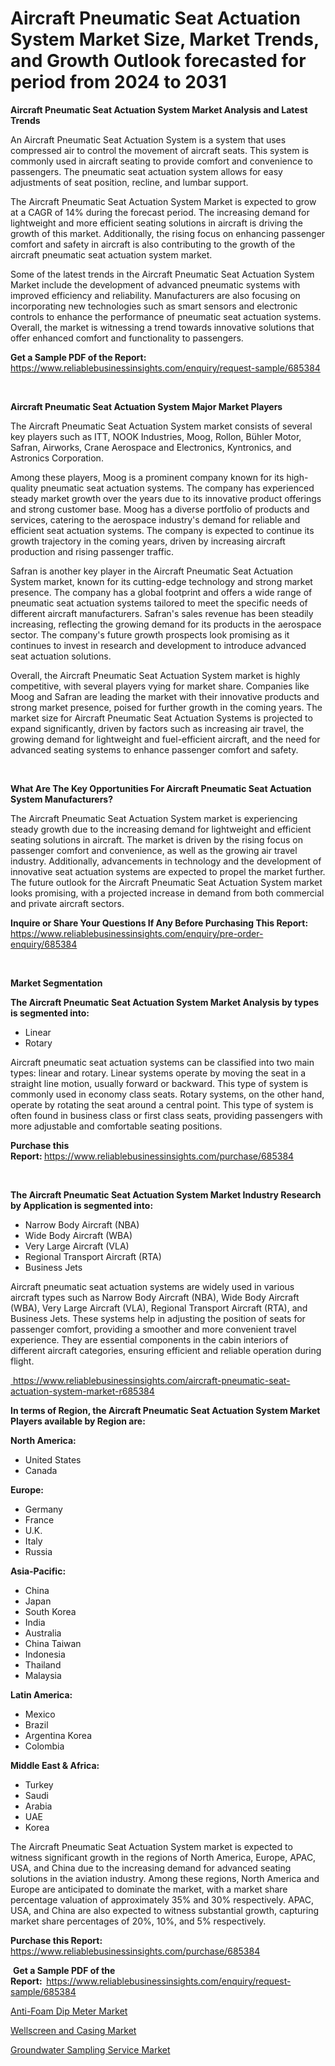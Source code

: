 <p><h1>Aircraft Pneumatic Seat Actuation System Market Size, Market Trends, and Growth Outlook forecasted for period from 2024 to 2031</h1></p><p><strong>Aircraft Pneumatic Seat Actuation System Market Analysis and Latest Trends</strong></p>
<p><p>An Aircraft Pneumatic Seat Actuation System is a system that uses compressed air to control the movement of aircraft seats. This system is commonly used in aircraft seating to provide comfort and convenience to passengers. The pneumatic seat actuation system allows for easy adjustments of seat position, recline, and lumbar support.</p><p>The Aircraft Pneumatic Seat Actuation System Market is expected to grow at a CAGR of 14% during the forecast period. The increasing demand for lightweight and more efficient seating solutions in aircraft is driving the growth of this market. Additionally, the rising focus on enhancing passenger comfort and safety in aircraft is also contributing to the growth of the aircraft pneumatic seat actuation system market.</p><p>Some of the latest trends in the Aircraft Pneumatic Seat Actuation System Market include the development of advanced pneumatic systems with improved efficiency and reliability. Manufacturers are also focusing on incorporating new technologies such as smart sensors and electronic controls to enhance the performance of pneumatic seat actuation systems. Overall, the market is witnessing a trend towards innovative solutions that offer enhanced comfort and functionality to passengers.</p></p>
<p><strong>Get a Sample PDF of the Report:&nbsp;</strong> <a href="https://www.reliablebusinessinsights.com/enquiry/request-sample/685384">https://www.reliablebusinessinsights.com/enquiry/request-sample/685384</a></p>
<p>&nbsp;</p>
<p><strong>Aircraft Pneumatic Seat Actuation System Major Market Players</strong></p>
<p><p>The Aircraft Pneumatic Seat Actuation System market consists of several key players such as ITT, NOOK Industries, Moog, Rollon, Bühler Motor, Safran, Airworks, Crane Aerospace and Electronics, Kyntronics, and Astronics Corporation. </p><p>Among these players, Moog is a prominent company known for its high-quality pneumatic seat actuation systems. The company has experienced steady market growth over the years due to its innovative product offerings and strong customer base. Moog has a diverse portfolio of products and services, catering to the aerospace industry's demand for reliable and efficient seat actuation systems. The company is expected to continue its growth trajectory in the coming years, driven by increasing aircraft production and rising passenger traffic.</p><p>Safran is another key player in the Aircraft Pneumatic Seat Actuation System market, known for its cutting-edge technology and strong market presence. The company has a global footprint and offers a wide range of pneumatic seat actuation systems tailored to meet the specific needs of different aircraft manufacturers. Safran's sales revenue has been steadily increasing, reflecting the growing demand for its products in the aerospace sector. The company's future growth prospects look promising as it continues to invest in research and development to introduce advanced seat actuation solutions.</p><p>Overall, the Aircraft Pneumatic Seat Actuation System market is highly competitive, with several players vying for market share. Companies like Moog and Safran are leading the market with their innovative products and strong market presence, poised for further growth in the coming years. The market size for Aircraft Pneumatic Seat Actuation Systems is projected to expand significantly, driven by factors such as increasing air travel, the growing demand for lightweight and fuel-efficient aircraft, and the need for advanced seating systems to enhance passenger comfort and safety.</p></p>
<p>&nbsp;</p>
<p><strong>What Are The Key Opportunities For Aircraft Pneumatic Seat Actuation System Manufacturers?</strong></p>
<p><p>The Aircraft Pneumatic Seat Actuation System market is experiencing steady growth due to the increasing demand for lightweight and efficient seating solutions in aircraft. The market is driven by the rising focus on passenger comfort and convenience, as well as the growing air travel industry. Additionally, advancements in technology and the development of innovative seat actuation systems are expected to propel the market further. The future outlook for the Aircraft Pneumatic Seat Actuation System market looks promising, with a projected increase in demand from both commercial and private aircraft sectors.</p></p>
<p><strong>Inquire or Share Your Questions If Any Before Purchasing This Report:</strong> <a href="https://www.reliablebusinessinsights.com/enquiry/pre-order-enquiry/685384">https://www.reliablebusinessinsights.com/enquiry/pre-order-enquiry/685384</a></p>
<p>&nbsp;</p>
<p><strong>Market Segmentation</strong></p>
<p><strong>The Aircraft Pneumatic Seat Actuation System Market Analysis by types is segmented into:</strong></p>
<p><ul><li>Linear</li><li>Rotary</li></ul></p>
<p><p>Aircraft pneumatic seat actuation systems can be classified into two main types: linear and rotary. Linear systems operate by moving the seat in a straight line motion, usually forward or backward. This type of system is commonly used in economy class seats. Rotary systems, on the other hand, operate by rotating the seat around a central point. This type of system is often found in business class or first class seats, providing passengers with more adjustable and comfortable seating positions.</p></p>
<p><strong>Purchase this Report:&nbsp;</strong><a href="https://www.reliablebusinessinsights.com/purchase/685384">https://www.reliablebusinessinsights.com/purchase/685384</a></p>
<p>&nbsp;</p>
<p><strong>The Aircraft Pneumatic Seat Actuation System Market Industry Research by Application is segmented into:</strong></p>
<p><ul><li>Narrow Body Aircraft (NBA)</li><li>Wide Body Aircraft (WBA)</li><li>Very Large Aircraft (VLA)</li><li>Regional Transport Aircraft (RTA)</li><li>Business Jets</li></ul></p>
<p><p>Aircraft pneumatic seat actuation systems are widely used in various aircraft types such as Narrow Body Aircraft (NBA), Wide Body Aircraft (WBA), Very Large Aircraft (VLA), Regional Transport Aircraft (RTA), and Business Jets. These systems help in adjusting the position of seats for passenger comfort, providing a smoother and more convenient travel experience. They are essential components in the cabin interiors of different aircraft categories, ensuring efficient and reliable operation during flight.</p></p>
<p><a href="https://www.reliablebusinessinsights.com/aircraft-pneumatic-seat-actuation-system-market-r685384">&nbsp;https://www.reliablebusinessinsights.com/aircraft-pneumatic-seat-actuation-system-market-r685384</a></p>
<p><strong>In terms of Region, the Aircraft Pneumatic Seat Actuation System Market Players available by Region are:</strong></p>
<p>
    <p> <strong> North America: </strong>
        <ul>
            <li>United States</li>
            <li>Canada</li>
        </ul>
        </p> 
    <p> <strong> Europe: </strong>
        <ul>
            <li>Germany</li>
            <li>France</li>
            <li>U.K.</li>
            <li>Italy</li>
            <li>Russia</li>
        </ul>
        </p> 
    <p> <strong> Asia-Pacific: </strong>
        <ul>
            <li>China</li>
            <li>Japan</li>
            <li>South Korea</li>
            <li>India</li>
            <li>Australia</li>
            <li>China Taiwan</li>
            <li>Indonesia</li>
            <li>Thailand</li>
            <li>Malaysia</li>
        </ul>
        </p> 
    <p> <strong> Latin America: </strong>
        <ul>
            <li>Mexico</li>
            <li>Brazil</li>
            <li>Argentina Korea</li>
            <li>Colombia</li>
        </ul>
        </p> 
    <p> <strong> Middle East & Africa: </strong>
        <ul>
            <li>Turkey</li>
            <li>Saudi</li>
            <li>Arabia</li>
            <li>UAE</li>
            <li>Korea</li>
        </ul>
    </p>
    </p>
<p><p>The Aircraft Pneumatic Seat Actuation System market is expected to witness significant growth in the regions of North America, Europe, APAC, USA, and China due to the increasing demand for advanced seating solutions in the aviation industry. Among these regions, North America and Europe are anticipated to dominate the market, with a market share percentage valuation of approximately 35% and 30% respectively. APAC, USA, and China are also expected to witness substantial growth, capturing market share percentages of 20%, 10%, and 5% respectively.</p></p>
<p><strong>Purchase this Report: </strong><a href="https://www.reliablebusinessinsights.com/purchase/685384">https://www.reliablebusinessinsights.com/purchase/685384</a></p>
<p>&nbsp;<strong>Get a Sample PDF of the Report:&nbsp;&nbsp;</strong><a href="https://www.reliablebusinessinsights.com/enquiry/request-sample/685384">https://www.reliablebusinessinsights.com/enquiry/request-sample/685384</a></p>
<p><strong></strong></p>
<p><p><a href="https://github.com/lorenzaSchmeler/Market-Research-Report-List-1/blob/main/anti-foam-dip-meter-market.md">Anti-Foam Dip Meter Market</a></p><p><a href="https://github.com/ruddyyedelwadw/Market-Research-Report-List-2/blob/main/wellscreen-and-casing-market.md">Wellscreen and Casing Market</a></p><p><a href="https://github.com/AdrianaPaucek2023/Market-Research-Report-List-1/blob/main/groundwater-sampling-service-market.md">Groundwater Sampling Service Market</a></p></p>